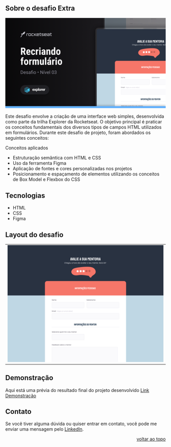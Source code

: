<a name="readme-top"></a>

## Sobre o desafio Extra
![preview](preview/stage3.png)

Este desafio envolve a criação de uma interface web simples, 
desenvolvida como parte da trilha Explorer da Rocketseat. 
O objetivo principal é praticar os conceitos fundamentais dos diversos tipos de campos HTML utilizados em formulários. 
Durante este desafio de projeto, foram abordados os seguintes conceitos:

Conceitos aplicados
* Estruturação semântica com HTML e CSS
* Uso da ferramenta Figma
* Aplicação de fontes e cores personalizadas nos projetos
* Posicionamento e espaçamento de elementos utilizando os conceitos de Box Model e Flexbox do CSS

 ## Tecnologias
- HTML
- CSS
- Figma

  
## Layout do desafio
<table>
  <tr>
    <td><img src="preview/proStage3.png"></td>
  </tr>   
</table>


## Demonstração
Aqui está uma prévia do resultado final do projeto desenvolvido
[Link Demonstração](https://rs-ferreira.github.io/FormAvalieSuaMentoria/)


## Contato
Se você tiver alguma dúvida ou quiser entrar em contato, você pode me enviar uma mensagem pelo
[LinkedIn](https://www.linkedin.com/in/ronaldosf).


<p align="right"><a href="#readme-top">voltar ao topo</a></p>
